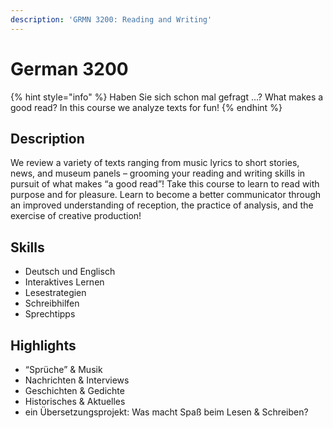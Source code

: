 ```yaml
---
description: 'GRMN 3200: Reading and Writing'
---
```


# German 3200

{% hint style="info" %}
Haben Sie sich schon mal gefragt …? What makes a good read? In this course we analyze texts for fun!
{% endhint %}

## Description <a href="#block-0d97fe1ba2084e71816dba6a7d02f309" id="block-0d97fe1ba2084e71816dba6a7d02f309"></a>

We review a variety of texts ranging from music lyrics to short stories, news, and museum panels – grooming your reading and writing skills in pursuit of what makes “a good read”! Take this course to learn to read with purpose and for pleasure. Learn to become a better communicator through an improved understanding of reception, the practice of analysis, and the exercise of creative production!

## Skills <a href="#block-ed486d3f98734761bbcca3bfc66e58d9" id="block-ed486d3f98734761bbcca3bfc66e58d9"></a>

* Deutsch und Englisch
* Interaktives Lernen
* Lesestrategien
* Schreibhilfen
* Sprechtipps

## Highlights <a href="#block-394231a2b0b847ed9f529cc6c8c4ecb0" id="block-394231a2b0b847ed9f529cc6c8c4ecb0"></a>

* “Sprüche” & Musik
* Nachrichten & Interviews
* Geschichten & Gedichte
* Historisches & Aktuelles
* ein Übersetzungsprojekt: Was macht Spaß beim Lesen & Schreiben?
